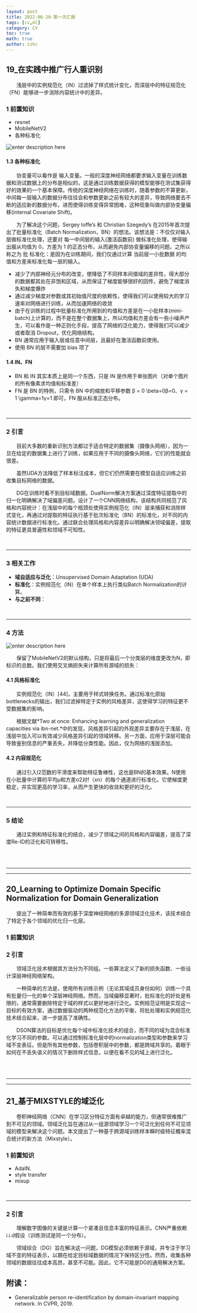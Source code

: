 ```yaml
---
layout: post
title: 2022-06-20-第一次汇报 
tags: [cv,ml]
category: CV
toc: true
math: true
author: zzhc
---
```



## 19_在实践中推广行人重识别

&emsp;&emsp;浅层中的实例规范化（IN）过滤掉了样式统计变化，而深层中的特征规范化（FN）能够进一步消除内容统计中的差异。 


### 1 前置知识

 - resnet
 - MobileNetV2
 - 各种标准化

![enter description here](http://img.zzhc321.xyz/blog/1655722656639.png)


#### 1.3 各种标准化
&emsp;&emsp;协变量可以看作是 输入变量。一般的深度神经网络都要求输入变量在训练数据和测试数据上的分布是相似的，这是通过训练数据获得的模型能够在测试集获得好的效果的一个基本保障。传统的深度神经网络在训练时，随着参数的不算更新，中间每一层输入的数据分布往往会和参数更新之前有较大的差异，导致网络要去不断的适应新的数据分布，进而使得训练变得异常困难，这种现象叫做内部协变量偏移(internal Covariate Shift)。

&emsp;&emsp;为了解决这个问题，Sergey Ioffe’s 和 Christian Szegedy’s 在2015年首次提出了批量标准化（Batch Normalization，BN）的想法。该想法是：不仅仅对输入层做标准化处理，还要对 每一中间层的输入(激活函数前) 做标准化处理，使得输出服从均值为 0，方差为 1 的正态分布，从而避免内部协变量偏移的问题。之所以称之为 批 标准化：是因为在训练期间，我们仅通过计算 当前层一小批数据 的均值和方差来标准化每一层的输入。

 - 减少了内部神经元分布的改变，使降低了不同样本间值域的差异性，得大部分的数据都其处在非饱和区域，从而保证了梯度能够很好的回传，避免了梯度消失和梯度爆炸
 - 通过减少梯度对参数或其初始值尺度的依赖性，使得我们可以使用较大的学习速率对网络进行训练，从而加速网络的收敛
 - 由于在训练的过程中批量标准化所用到的均值和方差是在一小批样本(mini-batch)上计算的，而不是在整个数据集上，所以均值和方差会有一些小噪声产生，可以看作是一种正则化手段，提高了网络的泛化能力，使得我们可以减少或者取消 Dropout，优化网络结构。
 - BN 通常应用于输入层或任意中间层，且最好在激活函数前使用。
 - 使用 BN 的层不需要加 bias 项了
   

#### 1.4 IN、FN

 - BN 和 IN 其实本质上是同一个东西，只是 IN 是作用于单张图片（对单个图片的所有像素求均值和标准差）
 - FN 是 BN 的特例，只需令 BN 中的缩放和平移参数 β = 0 \beta=0β=0、γ = 1 \gamma=1γ=1 即可，FN 服从标准正态分布。
   

  
<br>

***

### 2 引言
&emsp;&emsp;目前大多数的重新识别方法都过于适合特定的数据集（摄像头网络），因为一旦在给定的数据集上进行了训练，如果应用于不同的摄像头网络，它们的性能就会很差。 

&emsp;&emsp;虽然UDA方法降低了样本标注成本，但它们仍然需要在模型自适应训练之前收集目标网络的数据。

&emsp;&emsp;DG在训练时看不到目标域数据。DualNorm解决方案通过深度特征提取中的归一化明确解决了域偏差问题。设计了一个CNN网络结构，该结构共同规范了风格和内容统计：在浅层中的每个瓶颈处使用实例规范化（IN）层来捕获和消除样式变化，再通过对提取的特征执行基于批次标准化（BN）的标准化，对不同的内容统计数据进行标准化。通过联合处理风格和内容差异以明确解决领域偏差，提取的特征更具普遍性和领域不可知性。 


  
<br>

***

### 3 相关工作

 - **域自适应与泛化**：Unsupervised Domain Adaptation (UDA)
 - **标准化**：实例规范化（IN）在单个样本上执行类似Batch Normalization的计算。 
 - **与之前不同**：

  
<br>

***

### 4 方法

![enter description here](http://img.zzhc321.xyz/blog/1655723563631.png)

&emsp;&emsp;保留了MobileNetV2的默认结构，只是将最后一个分类层的维度更改为N，即标识的总数。我们使用交叉熵损失来计算所有源域的损失： 


#### 4.1 风格标准化


&emsp;&emsp;实例规范化（IN）[44]，主要用于样式转换任务。通过标准化原始bottlenecks的输出，我们过滤掉特定于实例的风格差异，这使得学习的特征更不受数据集的影响。 

&emsp;&emsp;根据文献*Two at once: Enhancing learning and generalization capacities via ibn-net.*中的发现，风格差异引起的外观差异主要存在于浅层，在浅层中加入可以有效减少风格差异引起的领域转移。另一方面，应用于深层可能会导致鉴别信息的严重丢失，并降低分类性能。因此，仅为网络的浅层添加。



#### 4.2 内容规范化

&emsp;&emsp;通过引入l2范数的平滑度来帮助特征鲁棒性，这也是BN的基本效果。N使用在小批量中计算的平均µ和方差σ2对f（xn）的每个通道进行标准化。它使梯度更稳定，并实现更高的学习率，从而产生更快的收敛和更好的泛化。 





  
<br>

***


### 5 结论
&emsp;&emsp;通过实例和特征标准化的结合，减少了领域之间的风格和内容偏差，提高了深度Re-ID的泛化和可转移性。




























<br>
<br>

***

***

## 20_Learning to Optimize Domain Specific Normalization for Domain Generalization 

&emsp;&emsp;提出了一种简单而有效的基于深度神经网络的多源领域泛化技术，该技术结合了特定于各个领域的优化归一化层。
### 1 前置知识

### 2 引言

&emsp;&emsp;领域泛化技术根据其方法分为不同组。一些算法定义了新的损失函数、一些设计深层神经网络架构。

&emsp;&emsp;一种简单的方法是，使用所有训练示例（无论其域成员身份如何）训练一个具有批量归一化的单个深层神经网络。然而，当域偏移显著时，批标准化的好处是有限的，通常需要删除特定于域的样式以更好地进行泛化。实例规范证明是实现这一目标的有效方案，通过数据驱动的两种规范化方法的平衡，将批处理和实例规范化技术结合起来，进一步提高了准确性。


&emsp;&emsp;DSON算法的目标是优化每个域中标准化技术的组合，而不同的域为混合标准化学习不同的参数。可以通过控制标准化层中的normalization类型和参数来学习域不变表征。但是所有其他参数，包括卷积层中的参数，都是跨域共享的。着眼于如何在不丢失语义的情况下删除样式信息，以便在看不见的域上进行泛化。











































<br>
<br>

***

***



## 21_基于MIXSTYLE的域泛化 
&emsp;&emsp;卷积神经网络（CNN）在学习区分特征方面有卓越的能力，但通常很难推广到不可见的领域。领域泛化旨在通过从一组源领域学习一个可泛化到任何不可见领域的模型来解决这个问题。本文提出了一种基于跨源域训练样本瞬时级特征概率混合统计的新方法（Mixstyle）。

### 1 前置知识

 - AdaIN.
 - style transfer
 - mixup





<br>

***

### 2 引言


&emsp;&emsp;理解数字图像的关键是计算一个紧凑且信息丰富的特征表示。CNN严重依赖i.i.d假设（训练测试是同一个分布）。

&emsp;&emsp;领域综合（DG）旨在解决这一问题，DG模型必须依赖于源域，并专注于学习域不变的特征表示，以期在给定目标域数据的情况下保持区分性。然而，收集各种领域的数据往往成本高昂，甚至不可能。因此，它不可能是DG的通用解决方案。 















## 附读：

 - Generalizable person re-identification by domain-invariant mapping network. In CVPR, 2019.

















